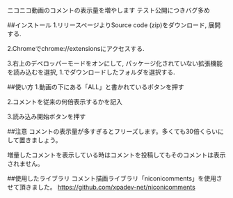 ニコニコ動画のコメントの表示量を増やします
テスト公開につきバグ多め

##インストール
1.リリースページよりSource code (zip)をダウンロード, 展開する.

2.Chromeでchrome://extensionsにアクセスする.

3.右上のデベロッパーモードをオンにして, パッケージ化されていない拡張機能を読み込むを選択, 1.でダウンロードしたフォルダを選択する.

##使い方
1.動画の下にある「ALL」と書かれているボタンを押す

2.コメントを従来の何倍表示するかを記入

3.読み込み開始ボタンを押す


##注意
コメントの表示量が多すぎるとフリーズします。多くても30倍くらいにして置きましょう。

増量したコメントを表示している時はコメントを投稿してもそのコメントは表示されません。

##使用したライブラリ
コメント描画ライブラリ「niconicomments」を使用させて頂きました。
https://github.com/xpadev-net/niconicomments

